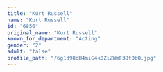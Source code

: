 ```yaml
---
title: "Kurt Russell"
name: "Kurt Russell"
id: "6856"
original_name: "Kurt Russell"
known_for_department: "Acting"
gender: "2"
adult: "false"
profile_path: "/6g1d98oH4miG4k0ZiZWmF3Dt0bO.jpg"
---
```

